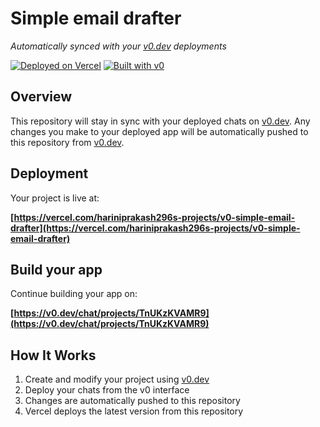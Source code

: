 # Simple email drafter

*Automatically synced with your [v0.dev](https://v0.dev) deployments*

[![Deployed on Vercel](https://img.shields.io/badge/Deployed%20on-Vercel-black?style=for-the-badge&logo=vercel)](https://vercel.com/hariniprakash296s-projects/v0-simple-email-drafter)
[![Built with v0](https://img.shields.io/badge/Built%20with-v0.dev-black?style=for-the-badge)](https://v0.dev/chat/projects/TnUKzKVAMR9)

## Overview

This repository will stay in sync with your deployed chats on [v0.dev](https://v0.dev).
Any changes you make to your deployed app will be automatically pushed to this repository from [v0.dev](https://v0.dev).

## Deployment

Your project is live at:

**[https://vercel.com/hariniprakash296s-projects/v0-simple-email-drafter](https://vercel.com/hariniprakash296s-projects/v0-simple-email-drafter)**

## Build your app

Continue building your app on:

**[https://v0.dev/chat/projects/TnUKzKVAMR9](https://v0.dev/chat/projects/TnUKzKVAMR9)**

## How It Works

1. Create and modify your project using [v0.dev](https://v0.dev)
2. Deploy your chats from the v0 interface
3. Changes are automatically pushed to this repository
4. Vercel deploys the latest version from this repository